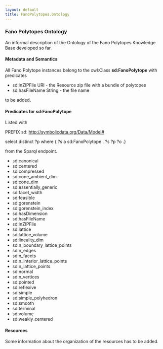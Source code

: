 ```yaml
---
layout: default
title: FanoPolytopes.Ontology
---
```


### Fano Polytopes Ontology

An informal description of the Ontology of the Fano Polytopes Knowledge Base developed so far.

#### Metadata and Semantics

All Fano Polytope instances belong to the owl:Class **sd:FanoPolytope** with predicates

-   sd:inZIPFile URI - the Resource zip file with a bundle of polytopes
-   sd:hasFileName String - the file name

to be added.

#### Predicates for sd:FanoPolytope

Listed with

  
PREFIX sd: <http://symbolicdata.org/Data/Model#>

select distinct ?p where { ?s a sd:FanoPolytope . ?s ?p ?o .}

from the Sparql endpoint.

-   sd:canonical
-   sd:centered
-   sd:compressed
-   sd:cone\_ambient\_dim
-   sd:cone\_dim
-   sd:essentially\_generic
-   sd:facet\_width
-   sd:feasible
-   sd:gorenstein
-   sd:gorenstein\_index
-   sd:hasDimension
-   sd:hasFileName
-   sd:inZIPFile
-   sd:lattice
-   sd:lattice\_volume
-   sd:lineality\_dim
-   sd:n\_boundary\_lattice\_points
-   sd:n\_edges
-   sd:n\_facets
-   sd:n\_interior\_lattice\_points
-   sd:n\_lattice\_points
-   sd:normal
-   sd:n\_vertices
-   sd:pointed
-   sd:reflexive
-   sd:simple
-   sd:simple\_polyhedron
-   sd:smooth
-   sd:terminal
-   sd:volume
-   sd:weakly\_centered

#### Resources

Some information about the organization of the resources has to be added.
